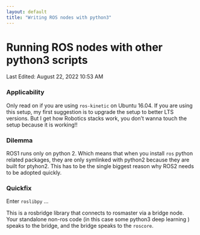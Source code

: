 ```yaml
---
layout: default
title: "Writing ROS nodes with python3"
---
```

# Running ROS nodes with other python3 scripts

Last Edited: August 22, 2022 10:53 AM

### Applicability

Only read on if you are using `ros-kinetic` on Ubuntu 16.04. If you are using this setup, my first suggestion is to upgrade the setup to better LTS versions. But I get how Robotics stacks work, you don’t wanna touch the setup because it is working!!

### Dilemma

ROS1 runs only on python 2. Which means that when you install `ros` python related packages, they are only symlinked with python2 because they are built for ptyhon2. This has to be the single biggest reason why ROS2 needs to be adopted quickly.

### Quickfix

Enter `roslibpy` …

This is a rosbridge library that connects to rosmaster via a bridge node. Your standalone non-ros code (in this case some python3 deep learning ) speaks to the bridge, and the bridge speaks to the `roscore`.
